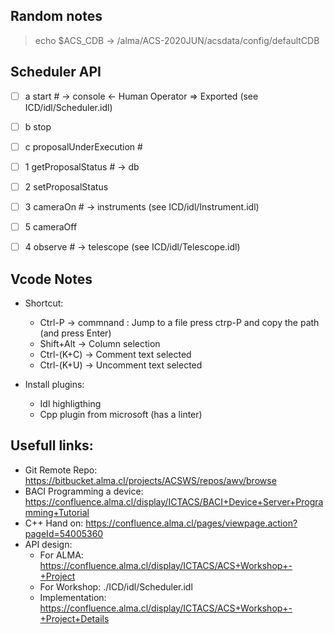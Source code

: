 ## Random notes

> echo $ACS_CDB
> -> /alma/ACS-2020JUN/acsdata/config/defaultCDB

## Scheduler API

* [ ] a start  # -> console <- Human Operator => Exported (see ICD/idl/Scheduler.idl)
* [ ] b stop
* [ ] c proposalUnderExecution  # 
* [ ] 1 getProposalStatus  # -> db
* [ ] 2 setProposalStatus
* [ ] 3 cameraOn  # -> instruments (see ICD/idl/Instrument.idl)
* [ ] 5 cameraOff 
* [ ] 4 observe  # -> telescope (see ICD/idl/Telescope.idl)



## Vcode Notes

* Shortcut:
  * Ctrl-P -> commnand : Jump to a file press ctrp-P and copy the path (and press Enter)
  * Shift+Alt -> Column selection
  * Ctrl-(K+C) -> Comment text selected
  * Ctrl-(K+U) -> Uncomment text selected
  
* Install plugins:
  * Idl highligthing
  * Cpp plugin from microsoft (has a linter)

## Usefull links:

* Git Remote Repo: https://bitbucket.alma.cl/projects/ACSWS/repos/awv/browse
* BACI Programming a device: https://confluence.alma.cl/display/ICTACS/BACI+Device+Server+Programming+Tutorial
* C++ Hand on: https://confluence.alma.cl/pages/viewpage.action?pageId=54005360
* API design:
  * For ALMA: https://confluence.alma.cl/display/ICTACS/ACS+Workshop+-+Project
  * For Workshop: ./ICD/idl/Scheduler.idl
  * Implementation: https://confluence.alma.cl/display/ICTACS/ACS+Workshop+-+Project+Details
